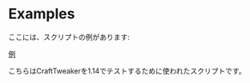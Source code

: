 # Examples
ここには、スクリプトの例があります:

[例](https://github.com/CraftTweaker/CraftTweaker-Examples/tree/master/1.14)

こちらはCraftTweakerを1.14でテストするために使われたスクリプトです。